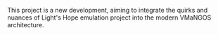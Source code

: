 This project is a new development, aiming to integrate the quirks and nuances of Light's Hope emulation project into the modern VMaNGOS architecture.